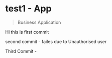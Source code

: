 # test1 - App
> Business Application


Hi this is first commit 

second commit - failes due to Unauthorised user

Third Commit - 